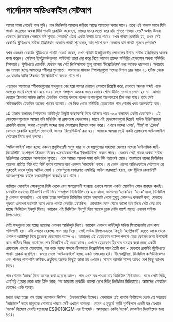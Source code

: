 # পার্সোনাল অডিওফাইল সেটআপ

আমরা সময় পেলেই গান শুনি। গান জিনিসটা আসলে জড়িয়ে আছে আমাদের সবার সাথে। তবে এই গানকে মানে যিনি গানটা করেছেন অথবা যিনি গানটা রেকর্ডিং করেছেন, তাদের মনের মতো করে যদি শুনতে পাওয়া যেত? অর্থাৎ উনারা যেভাবে চেয়েছেন সেভাবে যদি শুনতে পেতাম? এটার একটা উপায় হতে পারে। যখন গানটা রেকর্ডিং হয়, তখন সেই রেকর্ডিং স্টুডিওতে সাউন্ড ইঞ্জিনিয়ার যেভাবে গানটা শুনেছেন, তার পাশে বসে সেভাবে যদি গানটা শুনতে পেতাম? 

যখন একজন রেকর্ডিং স্টুডিওতে গানটি রেকর্ড করেন, তখন প্রতিটা ইন্সট্রুমেন্টের লেভেলের উপরে সাউন্ড ইঞ্জিনিয়ার অনেক কাজ করেন। সেইসব ইন্সট্রুমেন্টগুলোর আউটপুট তারা বের করে নিয়ে আসেন তাদের মনিটরিং হেডফোন অথবা মনিটরিং স্পিকারে। স্টুডিওতে রেকর্ডিং যেভাবে হয় সেই জিনিসটাকে হুবহু বাসায় ‘রিপ্রোডিউস’ করা অনেক ঝামেলার। সবচেয়ে বড় সমস্যা হচ্ছে আমাদের স্পীকার গুলোতে। আমাদের সাধারন স্পিকারগুলো শব্দের বিশাল রেঞ্জ মানে ২০ হার্টজ থেকে ২০ হাজার হার্টজ ঠিকমত ‘রিপ্রোডিউস’ করতে পারে না। 

এছাড়াও আমাদের স্পীকারগুলোর শব্দগুলো বের হয়ে বাসার দেয়ালে যেভাবে রিফ্লেক্ট করে, সেখানে অনেক শব্দই একে অপরের সাথে লেগে বাদ হয়ে যায়। ফলে শব্দগুলো অনেক সময় যেভাবে শোনা উচিত সেভাবে সোনা হয় না। বাসার দেয়ালে ঠিকমত সাউন্ড প্রুফিং টেকনিক ব্যবহার করলে শব্দের ব্যপারগুলো অনেকাংশে ঠিক করা যায়। তবে সেই সাউন্ডপ্রুফিং টেকনিক অনেক খরচের ব্যাপার। সে দিক থেকে মনিটরিং হেডফোনে গান শোনার খরচ অনেকটাই  কম। 

১0 হাজার ডলারের স্পিকারের আউটপুট কিছুটা কাছাকাছি নিয়ে আসতে পারে ৩০০ ডলারের একটা হেডফোন। এই হেডফোনগুলোকে আমরা বলি মনিটরিং বা রেফারেন্স হেডফোন। মানে এই হেডফোনগুলো দিয়েই সাউন্ড ইঞ্জিনিয়াররা রেকর্ডিং করেন, অথবা এগুলোই শব্দের জন্য রেফারেন্স হিসেবে কাজ করে। এখানে শব্দের ‘বেজ’, ‘মিড্’ বা ‘ট্রেবল’ যেভাবে রেকর্ডিং হয়েছিল সেভাবেই আবার ‘রিপ্রোডিউস’ করা হয়। আজকে আমরা ছোট্ট একটা রেফারেন্স অডিওফাইল সেটআপ নিয়ে কথা বলবো। 

‘অডিওফাইল’ মানে হচ্ছে একদল প্রযুক্তিপ্রেমী মানুষ যারা বা যে যন্ত্রগুলোর সাহায্যে যেভাবে শব্দের ‘ডাইনামিক হাই-ফিডেলিটি’ অংশগুলো ঠিকমত নিজের এনভায়রনমেন্টএ ‘রিপ্রোডিউস’ করতে পারে। যেভাবে সেই  গায়ক অথবা সাউন্ড ইঞ্জিনিয়ার চেয়েছেন আপনাকে শুনতে। একে আমরা অনেক সময় বলি  বিট পারফেক্ট মোড। তারমানে গানের ডিজিটাল অংশের প্রতিটা ‘বিট বাই বিট’ কানে আসতে হবে একদম ‘পারফেক্ট’ ভাবে। যে কোন ধরনের অডিওফাইল সেটআপ এর শুরুতেই থাকে দুর্দান্ত অডিও সোর্স । সোর্সগুলো সাধারণত এমপিথ্রি ফাইল ফরম্যাটে হয়না, বরং ষ্টুডিও কোয়ালিটি আনকম্প্রেসড ফাইল ফরম্যাটগুলো ব্যবহার হয়ে থাকে। 

বর্তমানে মোবাইল ফোনগুলো পিসি থেকে বেশ ক্ষমতাশালী হওয়ায় এখানে আমরা একটা মোবাইল ফোন ব্যবহার করছি। মোবাইল ফোনের ইউএসবি পোর্ট দিয়ে শব্দগুলো ডিজিটালি বের হয়ে যাচ্ছে আমাদের ‘ড্যাক’এ। ‘ড্যাক’ হচ্ছে ডিজিটাল টু এনালগ কনভার্টার। এর কাজ হচ্ছে শব্দটাকে ডিজিটাল ফাইল ফরম্যাট থেকে হুবুহু এনালগএ কনভার্ট করা, যেভাবে শুরুতে এনালগ ফরম্যাট মানে থেকে গানটা রেকর্ডিং হয়েছিল। মোবাইল ফোন থেকে কালো তার দিয়ে সেটা বের হয়ে যাচ্ছে ডিজিটাল ইনপুট দিয়ে। ড্যাকের এই ডিজিটাল ইনপুট দিয়ে ড্যাকে ঢুকে সেটা পাল্টে যাচ্ছে এনালগ সাউন্ড সিগনেচারে।

 সেই শব্দগুলো বের হচ্ছে ড্যাকের এনালগ আউটপুট দিয়ে। ড্যাকের এনালগ আউটপুট সাউন্ড সিগনেচারটা বেশ কম শক্তিশালী হয়। এটা এখানে বেরুচ্ছে লাল তার দিয়ে। সেই সাউন্ড সিগনেচারকে কিছুটা ‘অ্যাপ্লিফাই’ করতে ড্যাক থেকে এনালগ আউটপুট দিয়ে ঢুকেছে হেডফোন অ্যাম্প এ। আমাদের এই হেডফোন অ্যাম্প শব্দকে হেড ফোনের জন্য উপযোগী করে পাঠিয়ে দিচ্ছে আমাদের শেষ ডিভাইস এই হেডফোনে। এখানে হেডফোন হিসেবে ব্যবহার করা হচ্ছে একটা রেফারেন্স ধরণের হেডফোন, যার কাজ হচ্ছে শব্দকে ঠিকমতো রিপ্রোডিউস মানে তৈরী করা - যেভাবে রেকর্ডিং স্টুডিওতে গানটা রেকর্ড হয়েছিল। বলতে গেলে ‘অডিওফাইল’ হচ্ছে একটা চমৎকার হবি। ইলেকট্রনিক্স, ডিজিটাল কমিউনিকেশন এবং শব্দের পাশাপাশি ভবিষ্যৎ প্রযুক্তির অনেক কিছুই জানা হয় এখানে। সামনে আসছি শব্দের আরও বেশ কিছু ব্যাপার নিয়ে। 

গান শোনার ‘ড্যাক’ নিয়ে অনেক কথা হয়েছে আগে। গান এখন সব পাওয়া যায় ডিজিটাল মিডিয়াতে। মানে সেটা সিডি, এমপিথ্রি প্লেয়ার হোক আর টিভি হোক, সব জায়গায় রেকর্ডিং আমরা রেখে দিচ্ছি ডিজিটাল মিডিয়াতে। আমাদের মোবাইল ফোনেও একি অবস্থা। 

মজার কথা হচ্ছে গান হচ্ছে অ্যানালগ জিনিস। ফ্রিকোয়েন্সির হিসেব। সেকারনে ওই গানকে ডিজিটাল থেকে যে সবচেয়ে ‘ন্যাচারাল’ ভাবে মানুষকে শোনাতে পারবে সেই এখানে নামকরা। যেমন এ মুহুর্তে আমি শুনছিলাম একটা যন্ত্র যেখানে ‘ড্যাক’ হিসেবে দেখছি স্যাবরের ES9018K2M এর চিপসেট। অসাধারণ একটা ‘ড্যাক’, মোবাইল ডিভাইসের জন্য তৈরি।




